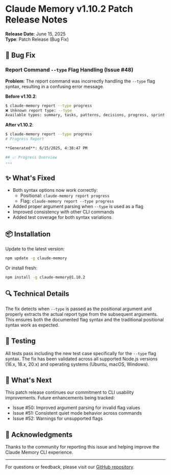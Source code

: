# Claude Memory v1.10.2 Patch Release Notes

**Release Date**: June 15, 2025  
**Type**: Patch Release (Bug Fix)

## 🐛 Bug Fix

### Report Command `--type` Flag Handling (Issue #48)

**Problem**: The report command was incorrectly handling the `--type` flag syntax, resulting in a confusing error message.

**Before v1.10.2**:
```bash
$ claude-memory report --type progress
❌ Unknown report type: --type
Available types: summary, tasks, patterns, decisions, progress, sprint
```

**After v1.10.2**:
```bash
$ claude-memory report --type progress
# Progress Report

**Generated**: 6/15/2025, 4:38:47 PM

## 📈 Progress Overview
...
```

## ✨ What's Fixed

- Both syntax options now work correctly:
  - Positional: `claude-memory report progress`
  - Flag: `claude-memory report --type progress`
- Added proper argument parsing when `--type` is used as a flag
- Improved consistency with other CLI commands
- Added test coverage for both syntax variations

## 📦 Installation

Update to the latest version:
```bash
npm update -g claude-memory
```

Or install fresh:
```bash
npm install -g claude-memory@1.10.2
```

## 🔍 Technical Details

The fix detects when `--type` is passed as the positional argument and properly extracts the actual report type from the subsequent arguments. This ensures both the documented flag syntax and the traditional positional syntax work as expected.

## 🧪 Testing

All tests pass including the new test case specifically for the `--type` flag syntax. The fix has been validated across all supported Node.js versions (16.x, 18.x, 20.x) and operating systems (Ubuntu, macOS, Windows).

## 🚀 What's Next

This patch release continues our commitment to CLI usability improvements. Future enhancements being tracked:
- Issue #50: Improved argument parsing for invalid flag values
- Issue #51: Consistent quiet mode behavior across commands
- Issue #52: Warnings for unsupported flags

## 🙏 Acknowledgments

Thanks to the community for reporting this issue and helping improve the Claude Memory CLI experience.

---

For questions or feedback, please visit our [GitHub repository](https://github.com/robwhite4/claude-memory).